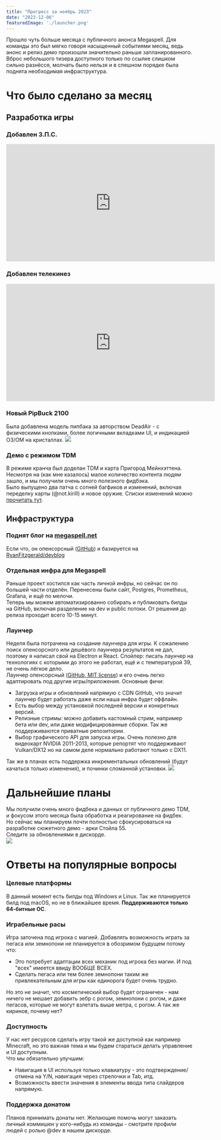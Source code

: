 ```yaml
---
title: "Прогресс за ноябрь 2023"
date: "2023-12-06"
featuredImage: './launcher.png'
---
```


Прошло чуть больше месяца с публичного анонса Megaspell.
Для команды это был мягко говоря насыщенный событиями месяц, ведь анонс и релиз демо произошли значительно раньше запланированного.  
Вброс небольшого тизера доступного только по ссылке слишком сильно разнёсся, молчать было нельзя и в спешном порядке была поднята
необходимая инфраструктура.

# Что было сделано за месяц

## Разработка игры

### Добавлен З.П.С.
<iframe width="560" height="315" src="https://www.youtube.com/embed/nD0IvXcoUqY?si=v8fQvyoxJ9f2vZ82" title="YouTube video player" frameborder="0" allow="accelerometer; autoplay; clipboard-write; encrypted-media; gyroscope; picture-in-picture; web-share" allowfullscreen></iframe>

### Добавлен телекинез
<iframe width="560" height="315" src="https://www.youtube.com/embed/P7VX1h5t1AE?si=eIDpyKB3LOkEhekq" title="YouTube video player" frameborder="0" allow="accelerometer; autoplay; clipboard-write; encrypted-media; gyroscope; picture-in-picture; web-share" allowfullscreen></iframe>

### Новый PipBuck 2100
Была добавлена модель пипбака за авторством DeadAir - с физическими кнопками, более логичными вкладками UI, и индикацией ОЗ/ОМ на кристаллах.
![](./pipbuck2100.png)

### Демо с режимом TDM
В режиме кранча был доделан TDM и карта Пригород Мейнхэттена. Несмотря на (как мне казалось) малое количество контента людям зашло, и мы получили очень много полезного фидбэка.  
Было выпущено два патча с сотней багфиков и изменений, включая переделку карты (@not.kirill) и новое оружие. Списки изменений можно [прочитать тут](https://github.com/Megaspell/Megaspell-Releases/releases).

## Инфраструктура

### Поднят блог на [megaspell.net](https://megaspell.net)  
Если что, он опенсорсный ([GitHub](https://github.com/Megaspell/megaspell-blog)) и базируется на [RyanFitzgerald/devblog](https://github.com/RyanFitzgerald/devblog)  

### Отдельная инфра для Megaspell
Раньше проект хостился как часть личной инфры, но сейчас он по большей части отделён. Перенесены были сайт, Postgres, Prometheus, Grafana, и ещё по мелочи.  
Теперь мы можем автоматизированно собирать и публиковать билды на GitHub, включая разделение на dev и public потоки. От решения до релиза проходит всего 10-15 минут.

### Лаунчер
Неделя была потрачена на создание лаунчера для игры. К сожалению поиск опенсорсного или дешёвого лаунчера результатов не дал, поэтому я написал свой на
Electron и React. Спойлер: писать лаунчер на технологиях с которыми до этого не работал, ещё и с температурой 39, не очень лёгкое дело.  
Лаунчер опенсорсный ([GitHub, MIT license](https://github.com/Megaspell/MegaspellLauncher)) и его очень легко адаптировать под другие игры/приложения.
Основные фичи:
- Загрузка игры и обновлений напрямую с CDN GitHub, что значит лаунчер будет работать даже если наша инфра будет оффлайн.
- Есть выбор между установкой последней версии и конкретных версий.
- Релизные стримы: можно добавить кастомный стрим, например бета или dev, или даже модифицированные сборки. Так же поддерживаются приватные репозитории.
- Выбор графического API для запуска игры. Очень полезно для видеокарт NVIDIA 2011-2013, которые репортят что поддерживают Vulkan/DX12 но на самом деле нормально работают только с DX11.

Так же в планах есть поддержка инкрементальных обновлений (будут качаться только изменения), и починки сломанной установки.
![](./launcher.png)

# Дальнейшие планы
Мы получили очень много фидбека и данных от публичного демо TDM, и фокусом этого месяца была обработка и реагирование на фидбек.  
Но сейчас мы планируем почти полностью сфокусироваться на разработке сюжетного демо - арки Стойла 55.  
Следите за обновлениями в дискорде.  
![](./starlight.png)

# Ответы на популярные вопросы

### Целевые платформы
В данный момент есть билды под Windows и Linux. Так же планируется билд под macOS, но не в ближайшее время. **Поддерживаются только 64-битные ОС**.

### Играбельные расы
Игра заточена под игрока с магией. Добавлять возможность играть за пегаса или земнопони не планируется в обозримом будущем потому что:
- Это потребует адаптации всех механик под игрока без магии. И под "всех" имеется ввиду ВООБЩЕ ВСЕХ.
- Сделать пегаса или тем более земнопони таким же привлекательным для игры как единорога будет очень трудно.
  
Но это не значит, что косметический выбор будет ограничен - нам ничего не мешает добавить зебр с рогом, земнопони с рогом, и даже пегасов, которые не могут взлетать выше метра, с рогом. А так же киринов, почему нет?

### Доступность
У нас нет ресурсов сделать игру такой же доступной как например Minecraft, но это важная тема и мы будем стараться делать управление и UI доступным.  
Что мы обязательно улучшим:
- Навигация в UI используя только клавиатуру - это подтверждение/отмена на Y/N, навигация через стрелочки и Tab, итд.
- Возможность ввести значения в элементы ввода типа слайдеров напрямую.

### Поддержка донатом
Планов принимать донаты нет. Желающие помочь могут заказать личный коммишен у кого-нибудь из команды - смотрите профили людей с ролью @dev в нашем дискорде.